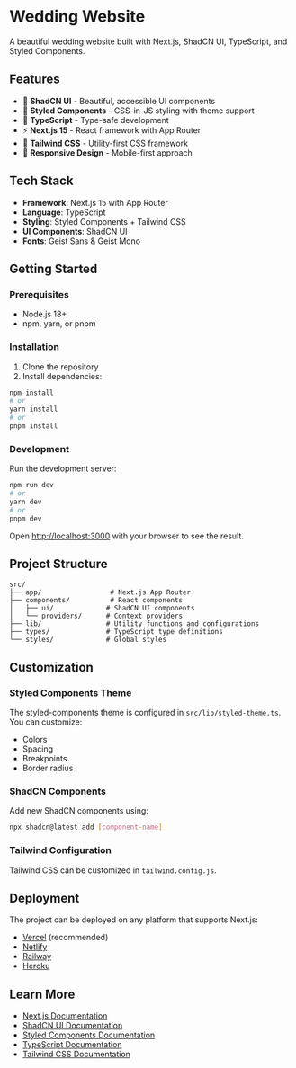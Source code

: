 # Wedding Website

A beautiful wedding website built with Next.js, ShadCN UI, TypeScript, and Styled Components.

## Features

- 🎨 **ShadCN UI** - Beautiful, accessible UI components
- 💅 **Styled Components** - CSS-in-JS styling with theme support
- 🔷 **TypeScript** - Type-safe development
- ⚡ **Next.js 15** - React framework with App Router
- 🎯 **Tailwind CSS** - Utility-first CSS framework
- 📱 **Responsive Design** - Mobile-first approach

## Tech Stack

- **Framework**: Next.js 15 with App Router
- **Language**: TypeScript
- **Styling**: Styled Components + Tailwind CSS
- **UI Components**: ShadCN UI
- **Fonts**: Geist Sans & Geist Mono

## Getting Started

### Prerequisites

- Node.js 18+ 
- npm, yarn, or pnpm

### Installation

1. Clone the repository
2. Install dependencies:

```bash
npm install
# or
yarn install
# or
pnpm install
```

### Development

Run the development server:

```bash
npm run dev
# or
yarn dev
# or
pnpm dev
```

Open [http://localhost:3000](http://localhost:3000) with your browser to see the result.

## Project Structure

```
src/
├── app/                 # Next.js App Router
├── components/          # React components
│   ├── ui/             # ShadCN UI components
│   └── providers/      # Context providers
├── lib/                # Utility functions and configurations
├── types/              # TypeScript type definitions
└── styles/             # Global styles
```

## Customization

### Styled Components Theme

The styled-components theme is configured in `src/lib/styled-theme.ts`. You can customize:

- Colors
- Spacing
- Breakpoints
- Border radius

### ShadCN Components

Add new ShadCN components using:

```bash
npx shadcn@latest add [component-name]
```

### Tailwind Configuration

Tailwind CSS can be customized in `tailwind.config.js`.

## Deployment

The project can be deployed on any platform that supports Next.js:

- [Vercel](https://vercel.com) (recommended)
- [Netlify](https://netlify.com)
- [Railway](https://railway.app)
- [Heroku](https://heroku.com)

## Learn More

- [Next.js Documentation](https://nextjs.org/docs)
- [ShadCN UI Documentation](https://ui.shadcn.com)
- [Styled Components Documentation](https://styled-components.com)
- [TypeScript Documentation](https://www.typescriptlang.org/docs)
- [Tailwind CSS Documentation](https://tailwindcss.com/docs)
